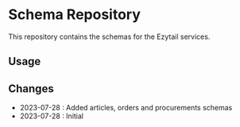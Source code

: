 # Schema Repository

This repository contains the schemas for the Ezytail services.

## Usage
    

## Changes

- 2023-07-28 : Added articles, orders and procurements schemas
- 2023-07-28 : Initial